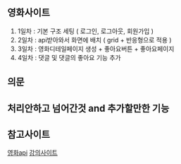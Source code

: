 ## 영화사이트
1. 1일차 : 기본 구조 세팅 ( 로그인, 로그아웃, 회원가입 )
2. 2일차 : api받아와서 화면에 배치 ( grid + 반응형으로 적용 )
3. 3일차 : 영화디테일페이지 생성 + 좋아요버튼 + 좋아요페이지
4. 4일차 : 댓글 및 댓글의 좋아요 기능 추가

## 의문

## 처리안하고 넘어간것 and 추가할만한 기능

## 참고사이트
[영화api](https://www.themoviedb.org/)
[강의사이트](https://www.inflearn.com/course/%EB%94%B0%EB%9D%BC%ED%95%98%EB%A9%B0-%EB%B0%B0%EC%9A%B0%EB%8A%94-%EB%85%B8%EB%93%9C-%EB%A6%AC%EC%95%A1%ED%8A%B8-%EC%98%81%ED%99%94%EC%82%AC%EC%9D%B4%ED%8A%B8-%EB%A7%8C%EB%93%A4%EA%B8%B0/dashboard)